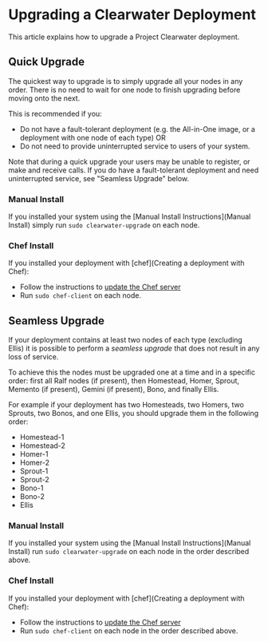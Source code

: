# Upgrading a Clearwater Deployment

This article explains how to upgrade a Project Clearwater deployment.

## Quick Upgrade

The quickest way to upgrade is to simply upgrade all your nodes in any order.
There is no need to wait for one node to finish upgrading before moving onto the
next.

This is recommended if you:

* Do not have a fault-tolerant deployment (e.g. the All-in-One image, or a
  deployment with one node of each type) OR
* Do not need to provide uninterrupted service to users of your system.


Note that during a quick upgrade your users may be unable to register, or make
and receive calls.  If you do have a fault-tolerant deployment and need
uninterrupted service, see "Seamless Upgrade" below.

### Manual Install

If you installed your system using the [Manual Install Instructions](Manual Install)
simply run `sudo clearwater-upgrade` on each node.

### Chef Install

If you installed your deployment with [chef](Creating a deployment with Chef):

* Follow the instructions to [update the Chef server](https://github.com/Metaswitch/chef#updating-the-chef-server)
* Run `sudo chef-client` on each node.

## Seamless Upgrade

If your deployment contains at least two nodes of each type (excluding Ellis) it
is possible to perform a *seamless upgrade* that does not result in any loss of
service.

To achieve this the nodes must be upgraded one at a time and in a specific
order: first all Ralf nodes (if present), then Homestead, Homer, Sprout, Memento
(if present), Gemini (if present), Bono, and finally Ellis.

For example if your deployment has two Homesteads, two Homers, two Sprouts, two
Bonos, and one Ellis, you should upgrade them in the following order:

* Homestead-1
* Homestead-2
* Homer-1
* Homer-2
* Sprout-1
* Sprout-2
* Bono-1
* Bono-2
* Ellis

### Manual Install

If you installed your system using the [Manual Install Instructions](Manual Install)
run `sudo clearwater-upgrade` on each node in the order described above.

### Chef Install

If you installed your deployment with [chef](Creating a deployment with Chef):

* Follow the instructions to [update the Chef server](https://github.com/Metaswitch/chef#updating-the-chef-server)
* Run `sudo chef-client` on each node in the order described above.
